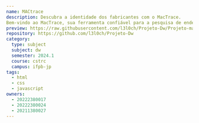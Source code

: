 ```yaml
---
name: MACtrace
description: Descubra a identidade dos fabricantes com o MacTrace.
Bem-vindo ao MacTrace, sua ferramenta confiável para a pesquisa de endereços MAC e identificação de fabricantes de dispositivos. Com nossa plataforma intuitiva, você pode facilmente buscar qualquer endereço MAC e obter o fabricante responsável pelo equipamento.
preview: https://raw.githubusercontent.com/l3l0ch/Projeto-Dw/Projeto-main/projeto/preview/image.png
repository: https://github.com/l3l0ch/Projeto-Dw
category:
  type: subject
  subject: dw
  semester: 2024.1
  course: cstrc
  campus: ifpb-jp
tags:
  - html
  - css
  - javascript
owners:
  - 20222380017
  - 20222380024
  - 20211380027
---
```

